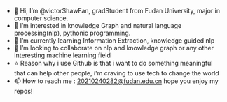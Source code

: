 - 👋 Hi, I’m @victorShawFan, gradStudent from Fudan University, major in computer science.
- 👀 I’m interested in knowledge Graph and natural language processing(nlp), pythonic programming.
- 🌱 I’m currently learning Information Extraction, knowledge guided nlp
- 💞️ I’m looking to collaborate on nlp and knowledge graph or any other interesting machine learning field
- ⭐ Reason why i use Github is that i want to do something meaningful that can help other people, i'm craving to use tech to change the world
- 📫 How to reach me : 20210240282@fudan.edu.cn
hope you enjoy my repos!
<!---
victorShawFan/victorShawFan is a ✨ special ✨ repository because its `README.md` (this file) appears on your GitHub profile.
You can click the Preview link to take a look at your changes.
--->
